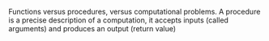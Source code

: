 Functions versus procedures, versus computational problems. 
A procedure is a precise description of a computation, it accepts inputs (called arguments) and produces an output (return value)

